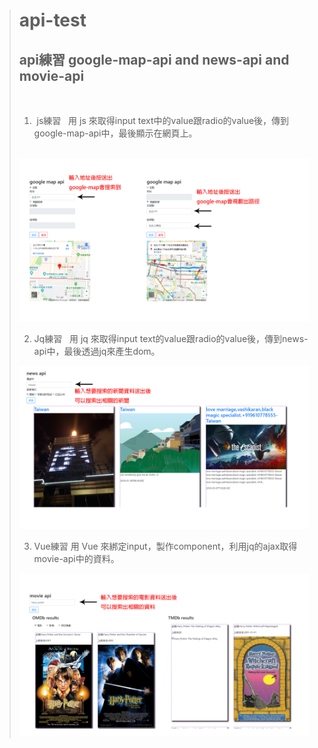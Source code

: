 > # api-test
> ## api練習 google-map-api and news-api and movie-api
>
>  
> 1.  js練習   用 js 來取得input text中的value跟radio的value後，傳到google-map-api中，最後顯示在網頁上。
>> 
>  
> ![Alt text](/product/google_map_api.jpg)
>  
> 2.  Jq練習   用 jq 來取得input text的value跟radio的value後，傳到news-api中，最後透過jq來產生dom。
>
> ![Alt text](/product/news_api.jpg)
>
> 3.  Vue練習  用 Vue 來綁定input，製作component，利用jq的ajax取得movie-api中的資料。
>
> ![Alt text](/product/movie_api.jpg)
>
